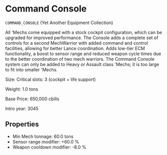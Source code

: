 # Command Console

`COMMAND_CONSOLE` (Yet Another Equipment Collection)

All 'Mechs come equipped with a stock cockpit configuration, which can be upgraded for improved performance. The Console adds a complete set of controls for a second MechWarrior with added command and control facilities, allowing for better Lance coordination.
Adds low-tier ECM functionality, a boost to sensor range and reduced weapon cycle times due to the better coordination of two mech warriors.
The Command Console system can only be added to Heavy or Assault class 'Mechs; it is too large to fit into smaller 'Mechs.

Size: Critical slots: 3 (cockpit +  life support)

Weight: 1.0 tons

Base Price: 650,000 cbills

Intro year: 3045

## Properties
* Min Mech tonnage: 60.0 tons
* Sensor range modifier: +60.0 %
* Weapon cooldown modifier: -8.0 %
